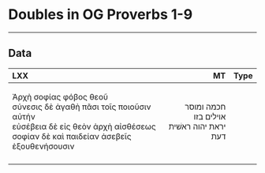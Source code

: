 # Doubles in OG Proverbs 1-9
-------------------------------------------------------------------------------
## Data
| LXX                                                                                                                                                          | MT                                            | Type    |
| :---                                                                                                                                                         | ------:                                       | :-----: |
| <p class="font-style:monospace;">Ἀρχὴ σοφίας φόβος θεοῦ<br>σύνεσις δὲ ἀγαθὴ πᾶσι τοῖς ποιοῦσιν αὐτήν<br>εὐσέβεια δὲ εἰς θεὸν ἀρχὴ αἰσθέσεως <br>σοφίαν δὲ καὶ παιδείαν ἀσεβεῖς ἐξουθενήσουσιν</p> | חכמה ומוסר אוילים בזו<br> יראת יהוה ראשׁית דעת |         |
|                                                                                                                                                              |                                               |         |



